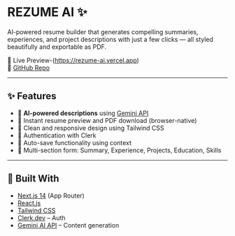 # REZUME AI ✨

AI-powered resume builder that generates compelling summaries, experiences, and project descriptions with just a few clicks — all styled beautifully and exportable as PDF.

🚀 Live Preview-(https://rezume-ai.vercel.app)  
🔗 [GitHub Repo](https://github.com/M-K-07/ai-resume-builder) 

---

## ✨ Features

- 🧠 **AI-powered descriptions** using [Gemini API](https://ai.google.dev/)
- 📄 Instant resume preview and PDF download (browser-native)
- 🎨 Clean and responsive design using Tailwind CSS
- 🔐 Authentication with Clerk
- 💾 Auto-save functionality using context
- 📁 Multi-section form: Summary, Experience, Projects, Education, Skills

---

## 🧠 Built With

- [Next.js 14](https://nextjs.org/) (App Router)
- [React.js](https://reactjs.org/)
- [Tailwind CSS](https://tailwindcss.com/)
- [Clerk.dev](https://clerk.dev/) – Auth
- [Gemini AI API](https://ai.google.dev/) – Content generation



